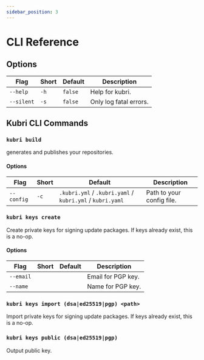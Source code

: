 ```yaml
---
sidebar_position: 3
---
```


# CLI Reference

## Options

| Flag       | Short | Default | Description            |
| ---------- | ----- | ------- | ---------------------- |
| `--help`   | `-h`  | `false` | Help for kubri.        |
| `--silent` | `-s`  | `false` | Only log fatal errors. |

## Kubri CLI Commands

### `kubri build`

generates and publishes your repositories.

#### Options

| Flag       | Short | Default                                                   | Description               |
| ---------- | ----- | --------------------------------------------------------- | ------------------------- |
| `--config` | `-c`  | `.kubri.yml` / `.kubri.yaml` / `kubri.yml` / `kubri.yaml` | Path to your config file. |

### `kubri keys create`

Create private keys for signing update packages. If keys already exist, this is a no-op.

#### Options

| Flag      | Short | Default | Description        |
| --------- | ----- | ------- | ------------------ |
| `--email` |       |         | Email for PGP key. |
| `--name`  |       |         | Name for PGP key.  |

### `kubri keys import (dsa|ed25519|pgp) <path>`

Import private keys for signing update packages. If keys already exist, this is a no-op.

### `kubri keys public (dsa|ed25519|pgp)`

Output public key.
